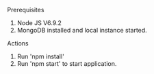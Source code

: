 Prerequisites

1. Node JS V6.9.2
2. MongoDB installed and local instance started.

Actions

1. Run 'npm install'
3. Run 'npm start' to start application.